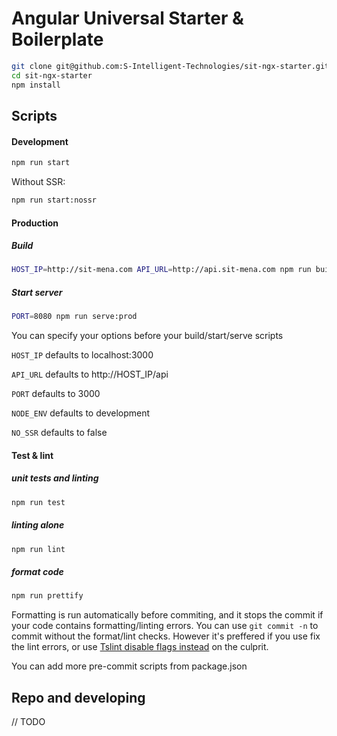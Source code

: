 # Angular Universal Starter & Boilerplate

```sh
git clone git@github.com:S-Intelligent-Technologies/sit-ngx-starter.git
cd sit-ngx-starter
npm install
```

## Scripts
#### Development
```sh
npm run start
```

Without SSR:

```sh
npm run start:nossr
```

#### Production
##### Build
```sh
HOST_IP=http://sit-mena.com API_URL=http://api.sit-mena.com npm run build:prod # without SSR just use build:prod:nossr instead

```

##### Start server
```sh
PORT=8080 npm run serve:prod
```

You can specify your options before your build/start/serve scripts

`HOST_IP` defaults to localhost:3000

`API_URL` defaults to http://HOST_IP/api

`PORT` defaults to 3000

`NODE_ENV` defaults to development

`NO_SSR` defaults to false

#### Test & lint
##### unit tests and linting
```sh
npm run test
```
##### linting alone
```sh
npm run lint
```
##### format code
```sh
npm run prettify
```

Formatting is run automatically before commiting, and it stops the commit if your code contains formatting/linting errors. You can use `git commit -n` to commit without the format/lint checks. However it's preffered if you use fix the lint errors, or use [Tslint disable flags instead](https://palantir.github.io/tslint/usage/rule-flags/) on the culprit.

You can add more pre-commit scripts from package.json

## Repo and developing

// TODO
